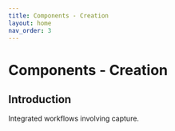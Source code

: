 ```yaml
---
title: Components - Creation
layout: home
nav_order: 3
---
```



# Components - Creation

## Introduction
Integrated workflows involving capture.

